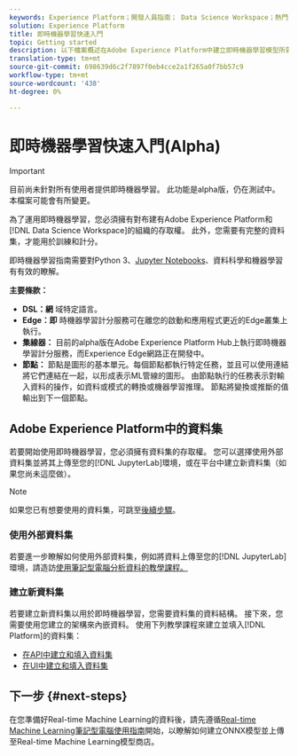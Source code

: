 ```yaml
---
keywords: Experience Platform；開發人員指南； Data Science Workspace；熱門主題；即時機器學習；
solution: Experience Platform
title: 即時機器學習快速入門
topic: Getting started
description: 以下檔案概述在Adobe Experience Platform中建立即時機器學習模型所需的步驟。
translation-type: tm+mt
source-git-commit: 698639d6c2f7897f0eb4cce2a1f265a0f7bb57c9
workflow-type: tm+mt
source-wordcount: '438'
ht-degree: 0%

---
```



# 即時機器學習快速入門(Alpha)

>[!IMPORTANT]
>
>目前尚未針對所有使用者提供即時機器學習。 此功能是alpha版，仍在測試中。 本檔案可能會有所變更。

為了運用即時機器學習，您必須擁有對布建有Adobe Experience Platform和[!DNL Data Science Workspace]的組織的存取權。 此外，您需要有完整的資料集，才能用於訓練和計分。

即時機器學習指南需要對Python 3、[Jupyter Notebooks](../jupyterlab/overview.md)、資料科學和機器學習有有效的瞭解。

**主要條款：**

- **DSL：網** 域特定語言。
- **Edge：即** 時機器學習計分服務可在離您的啟動和應用程式更近的Edge叢集上執行。
- **集線器：** 目前的alpha版在Adobe Experience Platform Hub上執行即時機器學習計分服務，而Experience Edge網路正在開發中。
- **節點：** 節點是圖形的基本單元。每個節點都執行特定任務，並且可以使用連結將它們連結在一起，以形成表示ML管線的圖形。 由節點執行的任務表示對輸入資料的操作，如資料或模式的轉換或機器學習推理。 節點將變換或推斷的值輸出到下一個節點。

## Adobe Experience Platform中的資料集

若要開始使用即時機器學習，您必須擁有資料集的存取權。 您可以選擇使用外部資料集並將其上傳至您的[!DNL JupyterLab]環境，或在平台中建立新資料集（如果您尚未這麼做）。

>[!NOTE]
>
>如果您已有想要使用的資料集，可跳至[後續步驟](#next-steps)。

### 使用外部資料集

若要進一步瞭解如何使用外部資料集，例如將資料上傳至您的[!DNL JupyterLab]環境，請造訪[使用筆記型電腦分析資料的教學課程。](../jupyterlab/analyze-your-data.md#external-data)

### 建立新資料集

若要建立新資料集以用於即時機器學習，您需要資料集的資料結構。 接下來，您需要使用您建立的架構來內嵌資料。 使用下列教學課程來建立並填入[!DNL Platform]的資料集：

- [在API中建立和填入資料集](../../catalog/datasets/create.md)
- [在UI中建立和填入資料集](../../ingestion/tutorials/ingest-batch-data.md)

## 下一步 {#next-steps}

在您準備好Real-time Machine Learning的資料後，請先遵循[Real-time Machine Learning筆記型電腦使用指南](./rtml-authoring-notebook.md)開始，以瞭解如何建立ONNX模型並上傳至Real-time Machine Learning模型商店。

